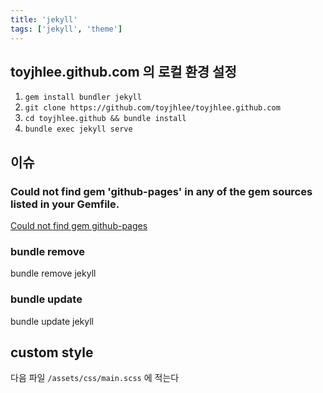 ```yaml
---
title: 'jekyll'
tags: ['jekyll', 'theme']
---
```


## toyjhlee.github.com 의 로컬 환경 설정

1. `gem install bundler jekyll`
2. `git clone https://github.com/toyjhlee/toyjhlee.github.com`
3. `cd toyjhlee.github && bundle install`
4. `bundle exec jekyll serve`

## 이슈

### Could not find gem 'github-pages' in any of the gem sources listed in your Gemfile.

[Could not find gem github-pages](https://github.com/prose/starter/issues/44#issuecomment-562822698)

### bundle remove

bundle remove jekyll

### bundle update

bundle update jekyll

## custom style

다음 파일 `/assets/css/main.scss` 에 적는다
